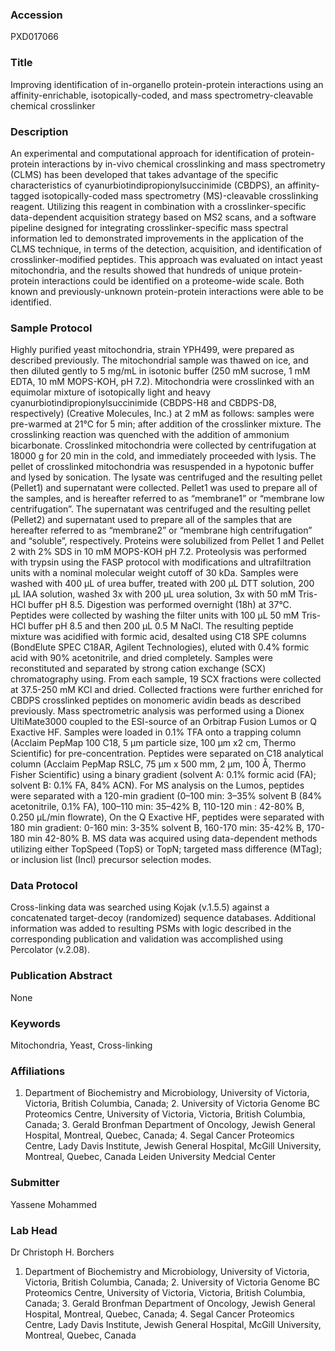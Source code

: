 ### Accession
PXD017066

### Title
Improving identification of in-organello protein-protein interactions using an affinity-enrichable, isotopically-coded, and mass spectrometry-cleavable chemical crosslinker

### Description
An experimental and computational approach for identification of protein-protein interactions by in-vivo chemical crosslinking and mass spectrometry (CLMS) has been developed that takes advantage of the specific characteristics of cyanurbiotindipropionylsuccinimide (CBDPS), an affinity-tagged isotopically-coded mass spectrometry (MS)-cleavable crosslinking reagent.  Utilizing this reagent in combination with a crosslinker-specific data-dependent acquisition strategy based on MS2 scans, and a software pipeline designed for integrating crosslinker-specific mass spectral information led to demonstrated improvements in the application of the CLMS technique, in terms of the detection, acquisition, and identification of crosslinker-modified peptides.  This approach was evaluated on intact yeast mitochondria, and the results showed that hundreds of unique protein-protein interactions could be identified on a proteome-wide scale.  Both known and previously-unknown protein-protein interactions were able to be identified.

### Sample Protocol
Highly purified yeast mitochondria, strain YPH499, were prepared as described previously.  The mitochondrial sample was thawed on ice, and then diluted gently to 5 mg/mL in isotonic buffer (250 mM sucrose, 1 mM EDTA, 10 mM MOPS-KOH, pH 7.2).  Mitochondria were crosslinked with an equimolar mixture of isotopically light and heavy cyanurbiotindipropionylsuccinimide (CBDPS-H8 and CBDPS-D8, respectively) (Creative Molecules, Inc.) at 2 mM as follows:  samples were pre-warmed at 21°C for 5 min; after addition of the crosslinker mixture.  The crosslinking reaction was quenched with the addition of ammonium bicarbonate.  Crosslinked mitochondria were collected by centrifugation at 18000 g for 20 min in the cold, and immediately proceeded with lysis.  The pellet of crosslinked mitochondria was resuspended in a hypotonic buffer and lysed by sonication.  The lysate was centrifuged and the resulting pellet (Pellet1) and supernatant were collected.  Pellet1 was used to prepare all of the samples, and is hereafter referred to as “membrane1” or “membrane low centrifugation”.  The supernatant was centrifuged  and the resulting pellet (Pellet2) and supernatant used to prepare all of the samples that are hereafter referred to as “membrane2” or “membrane high centrifugation” and “soluble”, respectively.  Proteins were solubilized from Pellet 1 and Pellet 2 with 2% SDS in 10 mM MOPS-KOH pH 7.2.  Proteolysis was performed with trypsin using the FASP protocol with modifications and ultrafiltration units with a nominal molecular weight cutoff of 30 kDa.  Samples were washed with 400 µL of urea buffer, treated with 200 µL DTT solution, 200 µL IAA solution, washed 3x with 200 µL urea solution, 3x with 50 mM Tris-HCl buffer pH 8.5. Digestion was performed overnight (18h) at 37°C.  Peptides were collected by washing the filter units with 100 µL 50 mM Tris-HCl buffer pH 8.5 and then 200 µL 0.5 M NaCl.  The resulting peptide mixture was acidified with formic acid, desalted using C18 SPE columns (BondElute SPEC C18AR, Agilent Technologies), eluted with 0.4% formic acid with 90% acetonitrile, and dried completely.  Samples were reconstituted and separated by strong cation exchange (SCX) chromatography using.  From each sample, 19 SCX fractions were collected at 37.5-250 mM KCl and dried.  Collected fractions were further enriched for CBDPS crosslinked peptides on monomeric avidin beads as described previously.  Mass spectrometric analysis was performed using a Dionex UltiMate3000 coupled to the ESI-source of an Orbitrap Fusion Lumos or Q Exactive HF.  Samples were loaded in 0.1% TFA onto a trapping column (Acclaim PepMap 100 C18, 5 µm particle size, 100 µm x2 cm, Thermo Scientific) for pre-concentration.  Peptides were separated on C18 analytical column (Acclaim PepMap RSLC, 75 µm x 500 mm, 2 µm, 100 Å, Thermo Fisher Scientific) using a binary gradient (solvent A: 0.1% formic acid (FA); solvent B: 0.1% FA, 84% ACN). For MS analysis on the Lumos, peptides were separated with a 120-min gradient (0–100 min: 3–35% solvent B (84% acetonitrile,  0.1% FA), 100–110 min: 35–42% B, 110-120 min : 42-80% B, 0.250 µL/min flowrate),  On the Q Exactive HF, peptides were separated with 180 min gradient: 0-160 min: 3-35% solvent B, 160-170 min: 35-42% B, 170-180 min 42-80% B.  MS data was acquired using data-dependent methods utilizing either TopSpeed (TopS) or TopN; targeted mass difference (MTag); or inclusion list (Incl) precursor selection modes.

### Data Protocol
Cross-linking data was searched using Kojak (v.1.5.5) against a concatenated target-decoy (randomized) sequence databases. Additional information was added to resulting PSMs with logic described in the corresponding publication and validation was accomplished using Percolator (v.2.08).

### Publication Abstract
None

### Keywords
Mitochondria, Yeast, Cross-linking

### Affiliations
1. Department of Biochemistry and Microbiology, University of Victoria, Victoria, British Columbia, Canada; 2. University of Victoria Genome BC Proteomics Centre, University of Victoria, Victoria, British Columbia, Canada; 3. Gerald Bronfman Department of Oncology, Jewish General Hospital, Montreal, Quebec, Canada; 4. Segal Cancer Proteomics Centre, Lady Davis Institute, Jewish General Hospital, McGill University, Montreal, Quebec, Canada
Leiden University Medcial Center

### Submitter
Yassene Mohammed

### Lab Head
Dr Christoph H. Borchers
1. Department of Biochemistry and Microbiology, University of Victoria, Victoria, British Columbia, Canada; 2. University of Victoria Genome BC Proteomics Centre, University of Victoria, Victoria, British Columbia, Canada; 3. Gerald Bronfman Department of Oncology, Jewish General Hospital, Montreal, Quebec, Canada; 4. Segal Cancer Proteomics Centre, Lady Davis Institute, Jewish General Hospital, McGill University, Montreal, Quebec, Canada


